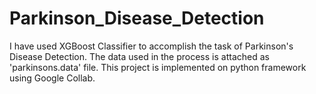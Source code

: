 # Parkinson_Disease_Detection
I have used XGBoost Classifier to accomplish the task of Parkinson's Disease Detection. The data used in the process is attached as 'parkinsons.data' file. This project is implemented on python framework using Google Collab.
